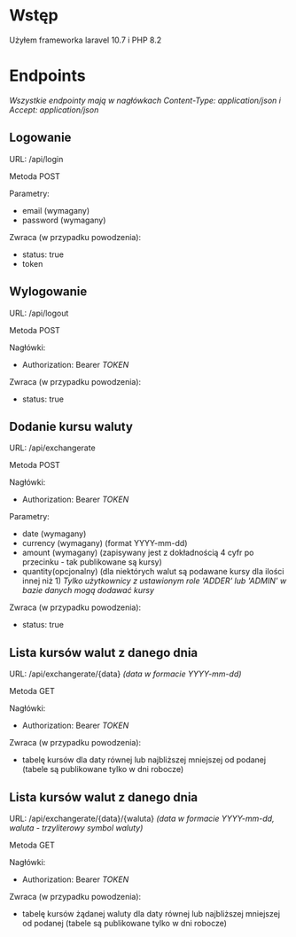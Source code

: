 # Wstęp
Użyłem frameworka laravel 10.7 i PHP 8.2

# Endpoints
*Wszystkie endpointy mają w nagłówkach Content-Type: application/json i Accept: application/json*

## Logowanie
URL: /api/login

Metoda POST

Parametry:
- email (wymagany)
- password (wymagany)

Zwraca (w przypadku powodzenia):
- status: true
- token

## Wylogowanie
URL: /api/logout

Metoda POST

Nagłówki:
- Authorization: Bearer *TOKEN*

Zwraca (w przypadku powodzenia):
- status: true 

## Dodanie kursu waluty
URL: /api/exchangerate

Metoda POST

Nagłówki:
- Authorization: Bearer *TOKEN*

Parametry:
- date (wymagany)
- currency (wymagany) (format YYYY-mm-dd)
- amount (wymagany) (zapisywany jest z dokładnością 4 cyfr po przecinku - tak publikowane są kursy)
- quantity(opcjonalny) (dla niektórych walut są podawane kursy dla ilości innej niż 1)
*Tylko użytkownicy z ustawionym role 'ADDER' lub 'ADMIN' w bazie danych mogą dodawać kursy*

Zwraca (w przypadku powodzenia):
- status: true 

## Lista kursów walut z danego dnia
URL: /api/exchangerate/{data} *(data w formacie YYYY-mm-dd)*

Metoda GET

Nagłówki:
- Authorization: Bearer *TOKEN*

Zwraca (w przypadku powodzenia):
- tabelę kursów dla daty równej lub najbliższej mniejszej od podanej (tabele są publikowane tylko w dni robocze)

## Lista kursów walut z danego dnia
URL: /api/exchangerate/{data}/{waluta} *(data w formacie YYYY-mm-dd, waluta - trzyliterowy symbol waluty)*

Metoda GET

Nagłówki:
- Authorization: Bearer *TOKEN*

Zwraca (w przypadku powodzenia):
- tabelę kursów żądanej waluty dla daty równej lub najbliższej mniejszej od podanej (tabele są publikowane tylko w dni robocze)
